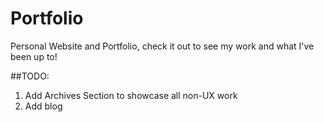 # Portfolio
Personal Website and Portfolio, check it out to see my work and what I've been up to!

##TODO: 
1. Add Archives Section to showcase all non-UX work 
2. Add blog

